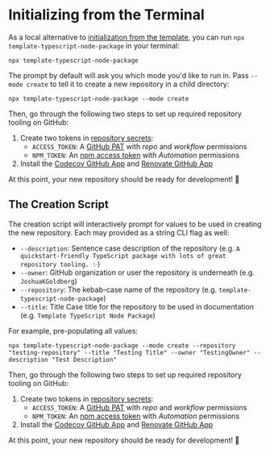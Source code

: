 # Initializing from the Terminal

As a local alternative to [initialization from the template](./InitializationFromTemplate.md), you can run `npx template-typescript-node-package` in your terminal:

```shell
npx template-typescript-node-package
```

The prompt by default will ask you which mode you'd like to run in.
Pass `--mode create` to tell it to create a new repository in a child directory:

```shell
npx template-typescript-node-package --mode create
```

Then, go through the following two steps to set up required repository tooling on GitHub:

1. Create two tokens in [repository secrets](https://docs.github.com/en/actions/security-guides/encrypted-secrets):
   - `ACCESS_TOKEN`: A [GitHub PAT](https://github.com/settings/tokens/new) with _repo_ and _workflow_ permissions
   - `NPM_TOKEN`: An [npm access token](https://docs.npmjs.com/creating-and-viewing-access-tokens/) with _Automation_ permissions
2. Install the [Codecov GitHub App](https://github.com/marketplace/codecov) and [Renovate GitHub App](https://github.com/marketplace/renovate)

At this point, your new repository should be ready for development! 🥳

## The Creation Script

The creation script will interactively prompt for values to be used in creating the new repository.
Each may provided as a string CLI flag as well:

- `--description`: Sentence case description of the repository (e.g. `A quickstart-friendly TypeScript package with lots of great repository tooling. ✨`)
- `--owner`: GitHub organization or user the repository is underneath (e.g. `JoshuaKGoldberg`)
- `--repository`: The kebab-case name of the repository (e.g. `template-typescript-node-package`)
- `--title`: Title Case title for the repository to be used in documentation (e.g. `Template TypeScript Node Package`)

For example, pre-populating all values:

```shell
npx template-typescript-node-package --mode create --repository "testing-repository" --title "Testing Title" --owner "TestingOwner" --description "Test Description"
```

Then, go through the following two steps to set up required repository tooling on GitHub:

1. Create two tokens in [repository secrets](https://docs.github.com/en/actions/security-guides/encrypted-secrets):
   - `ACCESS_TOKEN`: A [GitHub PAT](https://github.com/settings/tokens/new) with _repo_ and _workflow_ permissions
   - `NPM_TOKEN`: An [npm access token](https://docs.npmjs.com/creating-and-viewing-access-tokens/) with _Automation_ permissions
2. Install the [Codecov GitHub App](https://github.com/marketplace/codecov) and [Renovate GitHub App](https://github.com/marketplace/renovate)

At this point, your new repository should be ready for development! 🥳
